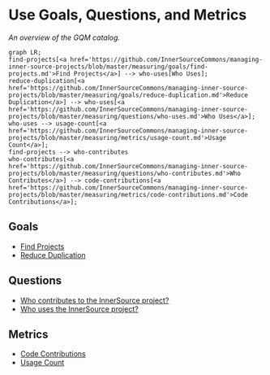 # Use Goals, Questions, and Metrics

*An overview of the GQM catalog.*

```mermaid
graph LR;
find-projects[<a href='https://github.com/InnerSourceCommons/managing-inner-source-projects/blob/master/measuring/goals/find-projects.md'>Find Projects</a>] --> who-uses[Who Uses];
reduce-duplication[<a href='https://github.com/InnerSourceCommons/managing-inner-source-projects/blob/master/measuring/goals/reduce-duplication.md'>Reduce Duplication</a>] --> who-uses[<a href='https://github.com/InnerSourceCommons/managing-inner-source-projects/blob/master/measuring/questions/who-uses.md'>Who Uses</a>];
who-uses --> usage-count[<a href='https://github.com/InnerSourceCommons/managing-inner-source-projects/blob/master/measuring/metrics/usage-count.md'>Usage Count</a>];
find-projects --> who-contributes
who-contributes[<a href='https://github.com/InnerSourceCommons/managing-inner-source-projects/blob/master/measuring/questions/who-contributes.md'>Who Contributes</a>] --> code-contributions[<a href='https://github.com/InnerSourceCommons/managing-inner-source-projects/blob/master/measuring/metrics/code-contributions.md'>Code Contributions</a>];
```

## Goals

* [Find Projects](../goals/find_projects.md)  
* [Reduce Duplication](../goals/reduce_duplication.md)  

## Questions

* [Who contributes to the InnerSource project?](../questions/who-contributes.md)
* [Who uses the InnerSource project?](../questions/who-uses.md)

## Metrics

* [Code Contributions](../metrics/code-contributions.md)
* [Usage Count](../metrics/usage_count.md)
